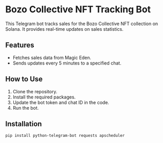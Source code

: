 # Bozo Collective NFT Tracking Bot

This Telegram bot tracks sales for the Bozo Collective NFT collection on Solana. It provides real-time updates on sales statistics.

## Features
- Fetches sales data from Magic Eden.
- Sends updates every 5 minutes to a specified chat.

## How to Use
1. Clone the repository.
2. Install the required packages.
3. Update the bot token and chat ID in the code.
4. Run the bot.

## Installation
```bash
pip install python-telegram-bot requests apscheduler
